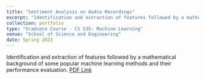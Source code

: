```yaml
---
title: "Sentiment Analysis on Audio Recordings"
excerpt: "Identification and extraction of features followed by a mathematical background of some popular machine learning methods and their performance evaluation."
collection: portfolio
type: "Graduate Course - CS 535: Machine Learning"
venue: "School of Science and Engineering"
date: Spring 2023
---
```


Identification and extraction of features followed by a mathematical background of some popular machine learning methods and their performance evaluation. [PDF Link](https://drive.google.com/file/d/1oFGhrW1ZZqHwuc3eh6q7prG9R0MhQD-c/view?usp=sharing)
